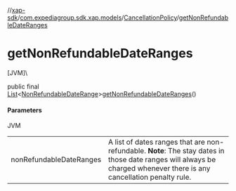//[xap-sdk](../../../index.md)/[com.expediagroup.sdk.xap.models](../index.md)/[CancellationPolicy](index.md)/[getNonRefundableDateRanges](get-non-refundable-date-ranges.md)

# getNonRefundableDateRanges

[JVM]\

public final [List](https://docs.oracle.com/javase/8/docs/api/java/util/List.html)&lt;[NonRefundableDateRange](../-non-refundable-date-range/index.md)&gt;[getNonRefundableDateRanges](get-non-refundable-date-ranges.md)()

#### Parameters

JVM

| | |
|---|---|
| nonRefundableDateRanges | A list of dates ranges that are non-refundable.  **Note**: The stay dates in those date ranges will always be charged whenever there is any cancellation penalty rule. |
